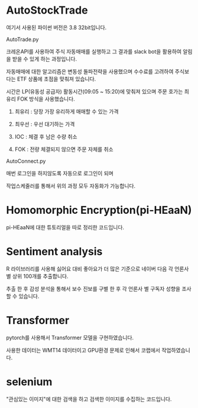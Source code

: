 # AutoStockTrade
여기서 사용된 파이썬 버전은 3.8 32bit입니다.

AutoTrade.py

크레온API를 사용하여 주식 자동매매를 실행하고 그 결과를 slack bot을 활용하여 알림을 받을 수 있게 하는 과정입니다.

자동매매에 대한 알고리즘은 변동성 돌파전략을 사용했으며 수수료를 고려하여 주식보다는 ETF 상품에 초점을 맞춰져 있습니다.

시간은 LP(유동성 공급자) 활동시간(09:05 ~ 15:20)에 맞춰져 있으며 주문 호가는 최유리 FOK 방식을 사용했습니다.

1. 최유리 : 당장 가장 유리하게 매매할 수 있는 가격

2. 최우선 : 우선 대기하는 가격

3. IOC : 체결 후 남은 수량 취소

4. FOK : 전량 체결되지 않으면 주문 자체를 취소

AutoConnect.py

매번 로그인을 하지않도록 자동으로 로그인이 되며

작업스케줄러를 통해서 위의 과정 모두 자동화가 가능합니다.

# Homomorphic Encryption(pi-HEaaN)
pi-HEaaN에 대한 튜토리얼을 따로 정리한 코드입니다.

# Sentiment analysis

R 라이브러리를 사용해 싫어요 대비 좋아요가 더 많은 기준으로 네이버 다음 각 언론사 별 상위 100개를 추출합니다.

추출 한 후 감성 분석을 통해서 보수 진보를 구별 한 후 각 언론사 별 구독자 성향을 조사할 수 있습니다.

# Transformer
pytorch를 사용해서 Transformer 모델을 구현하였습니다.

사용한 데이터는 WMT14 데이터이고 GPU환경 문제로 인해서 코랩에서 작업하였습니다.

# selenium
"관심있는 이미지"에 대한 검색을 하고 검색한 이미지를 수집하는 코드입니다. 
